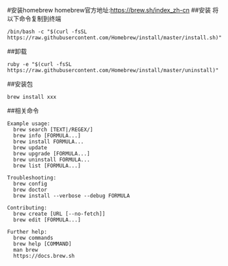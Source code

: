 #安装homebrew
homebrew官方地址:https://brew.sh/index_zh-cn
##安装
将以下命令复制到终端
```
/bin/bash -c "$(curl -fsSL https://raw.githubusercontent.com/Homebrew/install/master/install.sh)"
```
##卸载
```
ruby -e "$(curl -fsSL https://raw.githubusercontent.com/Homebrew/install/master/uninstall)"
```
##安装包
```
brew install xxx
```
##相关命令
```
Example usage:
  brew search [TEXT|/REGEX/]
  brew info [FORMULA...]
  brew install FORMULA...
  brew update
  brew upgrade [FORMULA...]
  brew uninstall FORMULA...
  brew list [FORMULA...]

Troubleshooting:
  brew config
  brew doctor
  brew install --verbose --debug FORMULA

Contributing:
  brew create [URL [--no-fetch]]
  brew edit [FORMULA...]

Further help:
  brew commands
  brew help [COMMAND]
  man brew
  https://docs.brew.sh
```



